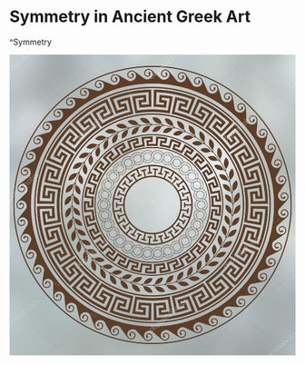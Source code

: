 
# Symmetry in Ancient Greek Art

^Symmetry

![](Art/Ancient/Greek/attachments/symmetry-in-ancient-greek-art.jpg)